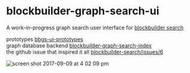 # blockbuilder-graph-search-ui

A work-in-progress graph search user interface for [blockbuilder search](http://blockbuilder.org/search)  

prototypes [bbgs-ui-prototypes](https://github.com/micahstubbs/bbgs-ui-prototypes)  
graph database backend [blockbuilder-graph-search-index](https://github.com/micahstubbs/blockbuilder-graph-search-index)  
the github issue that inspired it all [blockbuilder-search/issues/6](https://github.com/enjalot/blockbuilder-search/issues/6)  

![screen shot 2017-09-09 at 4 02 09 pm](https://user-images.githubusercontent.com/2119400/30244696-4f6487be-9578-11e7-95e3-8bf57089ad42.png)
